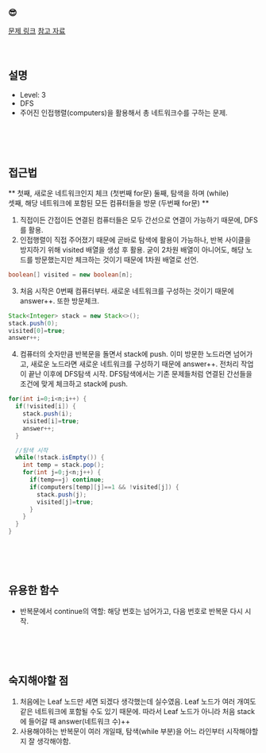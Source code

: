 

### &#128526;
[문제 링크](https://programmers.co.kr/learn/courses/30/lessons/43162)
[참고 자료](https://saltae.tistory.com/12)
<br>
<br>
<br>

## 설명
* Level: 3
* DFS
* 주어진 인접행렬(computers)을 활용해서 총 네트워크수를 구하는 문제.


<br>
<br>
<br>

## 접근법

**
첫째, 새로운 네트워크인지 체크 (첫번째 for문)
둘째, 탐색을 하며 (while)  
셋째, 해당 네트워크에 포함된 모든 컴퓨터들을 방문 (두번째 for문)
**

1) 직접이든 간접이든 연결된 컴퓨터들은 모두 간선으로 연결이 가능하기 때문에, DFS를 활용.
2) 인접행렬이 직접 주어졌기 때문에 곧바로 탐색에 활용이 가능하나, 반복 사이클을 방지하기 위해 visited 배열을 생성 후 활용. 굳이 2차원 배열이 아니어도, 해당 노드를 방문했는지만 체크하는 것이기 때문에 1차원 배열로 선언.
```java
boolean[] visited = new boolean[n];
```

3) 처음 시작은 0번째 컴퓨터부터. 새로운 네트워크를 구성하는 것이기 때문에 answer++. 또한 방문체크.
```java
Stack<Integer> stack = new Stack<>();
stack.push(0);
visited[0]=true;
answer++;
```

4) 컴퓨터의 숫자만큼 반복문을 돌면서 stack에 push. 
이미 방문한 노드라면 넘어가고, 새로운 노드라면 새로운 네트워크를 구성하기 때문에 answer++. 
전처리 작업이 끝난 이후에 DFS탐색 시작.
DFS탐색에서는 기존 문제들처럼 연결된 간선들을 조건에 맞게 체크하고 stack에 push.

```java
for(int i=0;i<n;i++) {	
  if(!visited[i]) {
    stack.push(i);
    visited[i]=true;
    answer++;
  }

  //탐색 시작 
  while(!stack.isEmpty()) {
    int temp = stack.pop();
    for(int j=0;j<n;j++) {
      if(temp==j) continue;
      if(computers[temp][j]==1 && !visited[j]) {
        stack.push(j);
        visited[j]=true;
      }
    }
  }
}
```


<br>
<br>
<br>

## 유용한 함수
* 반복문에서 continue의 역할: 해당 번호는 넘어가고, 다음 번호로 반복문 다시 시작.

<br>
<br>
<br>

## 숙지해야할 점
1) 처음에는 Leaf 노드만 세면 되겠다 생각했는데 실수였음. Leaf 노드가 여러 개여도 같은 네트워크에 포함될 수도 있기 때문에. 따라서 Leaf 노드가 아니라 처음 stack에 들어갈 때 answer(네트워크 수)++
2) 사용해야하는 반복문이 여러 개일때, 탐색(while 부분)을 어느 라인부터 시작해야할지 잘 생각해야함.

<br>
<br>
<br>
